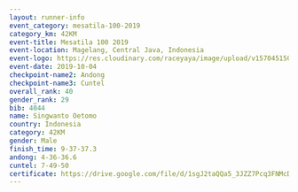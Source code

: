 ```yaml
---
layout: runner-info 
event_category: mesatila-100-2019 
category_km: 42KM 
event-title: Mesatila 100 2019 
event-location: Magelang, Central Java, Indonesia 
event-logo: https://res.cloudinary.com/raceyaya/image/upload/v1570451507/logo/mesastila100_jin7bl.jpg 
event-date: 2019-10-04 
checkpoint-name2: Andong 
checkpoint-name3: Cuntel 
overall_rank: 40
gender_rank: 29
bib: 4044
name: Singwanto Oetomo
country: Indonesia
category: 42KM
gender: Male
finish_time: 9-37-37.3
andong: 4-36-36.6
cuntel: 7-49-50
certificate: https://drive.google.com/file/d/1sgJ2taQQa5_3JZZ7Pcq3FNMcDPFUTynM/view?usp=sharing
---
```

